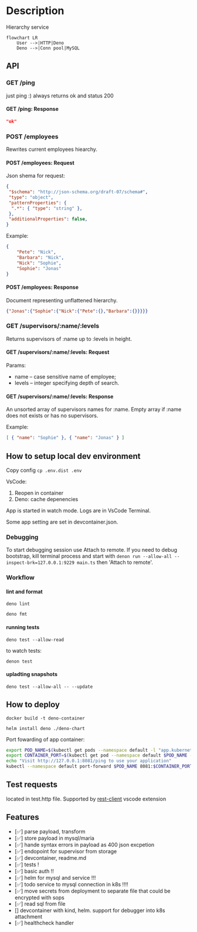 # Description

Hierarchy service

```mermaid
flowchart LR
    User -->|HTTP|Deno
    Deno -->|Conn pool|MySQL
```

## API

### GET /ping

just ping :) always returns ok and status 200

#### GET /ping: Response

```json
"ok"
```

### POST /employees

Rewrites current employees hiearchy.

#### POST /employees: Request

Json shema for request:

```json
{
 "$schema": "http://json-schema.org/draft-07/schema#",
 "type": "object",
 "patternProperties": {
  ".*": { "type": "string" },
 },
 "additionalProperties": false,
}
```

Example:

```json
{
    "Pete": "Nick",
    "Barbara": "Nick",
    "Nick": "Sophie",
    "Sophie": "Jonas"
}
```

#### POST /employees: Response

Document representing unflattened hierarchy.

```json
{"Jonas":{"Sophie":{"Nick":{"Pete":{},"Barbara":{}}}}}
```

### GET /supervisors/:name/:levels

Returns supervisors of :name up to :levels in height.

#### GET /supervisors/:name/:levels: Request

Params:

- name – case sensitive name of employee;
- levels – integer specifying depth of search.

#### GET /supervisors/:name/:levels: Response

An unsorted array of supervisors names for :name.
Empty array if :name does not exists or has no supervisors.

Example:

```json
[ { "name": "Sophie" }, { "name": "Jonas" } ]
```

## How to setup local dev environment

Copy config `cp .env.dist .env`

VsCode:

1. Reopen in container
2. Deno: cache depenencies

App is started in watch mode. Logs are in VsCode Terminal.

Some app setting are set in devcontainer.json.

### Debugging

To start debugging session use Attach to remote.
If you need to debug bootstrap, kill terminal process and start with `denon run --allow-all --inspect-brk=127.0.0.1:9229 main.ts` then 'Attach to remote'.

### Workflow

#### lint and format

`deno lint`

`deno fmt`

#### running tests

`deno test --allow-read`

to watch tests:

`denon test`

#### upladting snapshots

`deno test --allow-all -- --update`

## How to deploy

`docker build -t deno-container`

`helm install deno ./deno-chart`

Port fowarding of app container:

```bash
export POD_NAME=$(kubectl get pods --namespace default -l "app.kubernetes.io/name=deno-chart,app.kubernetes.io/instance=deno" -o jsonpath="{.items[0].metadata.name}")
export CONTAINER_PORT=$(kubectl get pod --namespace default $POD_NAME -o jsonpath="{.spec.containers[0].ports[0].containerPort}")
echo "Visit http://127.0.0.1:8081/ping to use your application"
kubectl --namespace default port-forward $POD_NAME 8081:$CONTAINER_PORT
```

## Test requests

located in test.http file. Supported by [rest-client](https://marketplace.visualstudio.com/items?itemName=humao.rest-client) vscode extension

## Features

- [✅] parse payload, transform
- [✅] store payload in mysql/maria
- [✅] hande syntax errors in payload as 400 json excpetion
- [✅] endopoint for supervisor from storage
- [✅] devcontainer, readme.md
- [✅] tests !
- [✅] basic auth !!
- [✅] helm for mysql and service !!!
- [✅] todo service to mysql connection in k8s !!!!
- [✅] move secrets from deployment to separate file that could be encrypted with sops
- [✅] read sql from file
- [] devcontainer with kind, helm. support for debugger into k8s attachment
- [✅] healthcheck handler
